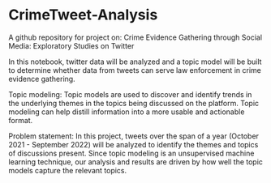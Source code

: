 # CrimeTweet-Analysis
A github repository for project on: Crime Evidence Gathering through Social Media: Exploratory Studies on Twitter

In this notebook, twitter data will be analyzed and a topic model will be built to determine whether data from tweets can serve law enforcement in crime evidence gathering.

Topic modeling: Topic models are used to discover and identify trends in the underlying themes in the topics being discussed on the platform. Topic modeling can help distill information into a more usable and actionable format.

Problem statement: In this project, tweets over the span of a year (October 2021 - September 2022) will be analyzed to identify the themes and topics of discussions present. Since topic modeling is an unsupervised machine learning technique, our analysis and results are driven by how well the topic models capture the relevant topics.
